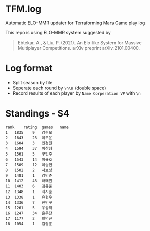 # TFM.log
Automatic ELO-MMR updater for Terraforming Mars Game play log

This repo is using ELO-MMR system suggested by
> Ebtekar, A., & Liu, P. (2021). An Elo-like System for Massive Multiplayer Competitions. arXiv preprint arXiv:2101.00400.


# Log format
* Split season by file
* Seperate each round by `\n\n` (double space)
* Record results of each player by 
`Name Corperation VP`
with `\n`

# Standings - S4
```csv
rank	rating	games	name
1	1835	9	강현모
2	1643	23	이도윤
3	1604	3	민경원
4	1594	37	이찬형
5	1561	5	구민주
6	1543	14	이규호
7	1509	12	이승현
8	1502	2	서보성
9	1481	1	강민준
10	1412	43	하태원
11	1403	6	김유준
12	1348	1	최지훈
13	1338	1	유현우
14	1336	7	한민구
15	1261	5	우상직
16	1247	34	윤우찬
17	1177	2	황덕근
18	1054	1	김영훈
```
